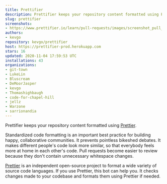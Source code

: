 ```yaml
---
title: Prettifier
description: Prettifier keeps your repository content formatted using Prettier.
slug: prettifier
screenshots:
- https://www.prettifier.io/learn/pull-requests/images/screenshot_pull_request.png
authors:
- kevgo
repository: kevgo/prettifier
host: https://prettifier-prod.herokuapp.com
stars: 16
updated: 2020-11-04 17:59:53 UTC
installations: 43
organizations:
- git-town
- LukeLin
- Bluscream
- DeMoorJasper
- kevgo
- Thomashighbaugh
- code-for-chapel-hill
- jellz
- Warzone
- sarrionandia
---
```


Prettifier keeps your repository content formatted using [Prettier](https://prettier.io).

Standardized code formatting is an important best practice for building happy, collaborative communities.
It prevents pointless bikeshed debates. It makes different people's code look more similar, so that everybody feels more at home in each other's code. Pull requests become easier to review because they don't contain unnecessary whitespace changes.

[Prettier](https://prettier.io) is an independent open-source project to format a wide variety of source code languages. If you use Prettier, this bot can help you. It checks changes made to your codebase and formats them using Prettier if needed.
